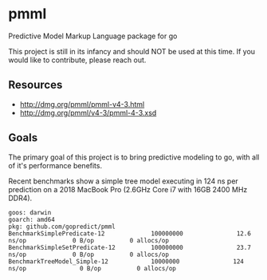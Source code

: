 # pmml
Predictive Model Markup Language package for go

This project is still in its infancy and should NOT be used at this time. If you
would like to contribute, please reach out.

## Resources

* http://dmg.org/pmml/pmml-v4-3.html
* http://dmg.org/pmml/v4-3/pmml-4-3.xsd

## Goals

The primary goal of this project is to bring predictive modeling to go, with all
of it's performance benefits.

Recent benchmarks show a simple tree model executing in 124 ns per prediction on
a 2018 MacBook Pro (2.6GHz Core i7 with 16GB 2400 MHz DDR4).

```
goos: darwin
goarch: amd64
pkg: github.com/gopredict/pmml
BenchmarkSimplePredicate-12             100000000               12.6 ns/op             0 B/op          0 allocs/op
BenchmarkSimpleSetPredicate-12          100000000               23.7 ns/op             0 B/op          0 allocs/op
BenchmarkTreeModel_Simple-12            10000000               124 ns/op               0 B/op          0 allocs/op
```
